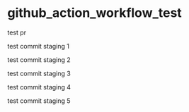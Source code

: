 # github_action_workflow_test
test pr

test commit staging 1

test commit staging 2

test commit staging 3

test commit staging 4

test commit staging 5
